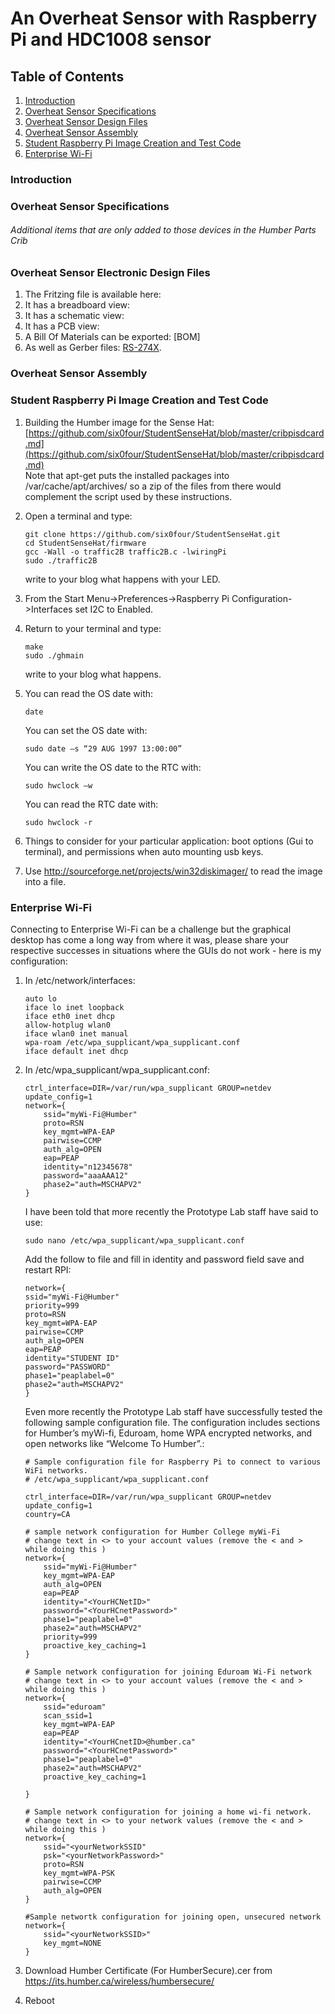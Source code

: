# An Overheat Sensor with Raspberry Pi and HDC1008 sensor

## Table of Contents
1. [Introduction](#introduction)
2. [Overheat Sensor Specifications](#overheat-sensor-specifications)
3. [Overheat Sensor Design Files](#overheat-sensor-electronic-design-files)
4. [Overheat Sensor Assembly](#overheat-sensor-assembly)
5. [Student Raspberry Pi Image Creation and Test Code](#student-raspberry-pi-image-creation-and-test-code)
6. [Enterprise Wi-Fi](#enterprise-wi-fi)



### Introduction


### Overheat Sensor Specifications

	
###### Additional items that are only added to those devices in the Humber Parts Crib



### Overheat Sensor Electronic Design Files

1.  The Fritzing file is available here: <TBD>
2.  It has a breadboard view:
3.  It has a schematic view:
4.  It has a PCB view:
6.  A Bill Of Materials can be exported: [BOM]
7.  As well as Gerber files: [RS-274X](https://github.com/six0four/StudentSenseHat/blob/master/electronics/Gerber_RS-274X).

### Overheat Sensor Assembly

### Student Raspberry Pi Image Creation and Test Code

1.	Building the Humber image for the Sense Hat: [https://github.com/six0four/StudentSenseHat/blob/master/cribpisdcard.md](https://github.com/six0four/StudentSenseHat/blob/master/cribpisdcard.md)  
	Note that apt-get puts the installed packages into
    /var/cache/apt/archives/ so a zip of the files from there would
    complement the script used by these instructions.

5.  Open a terminal and type:
	```
	git clone https://github.com/six0four/StudentSenseHat.git
	cd StudentSenseHat/firmware
	gcc -Wall -o traffic2B traffic2B.c -lwiringPi
	sudo ./traffic2B
	```
	write to your blog what happens with your LED.
	
6.	From the Start Menu->Preferences->Raspberry Pi Configuration->Interfaces set I2C to Enabled.

7.	Return to your terminal and type:
    ```Shell
	make
	sudo ./ghmain
	```
	write to your blog what happens.

8.	You can read the OS date with:
    ```Shell
	date
	```
	You can set the OS date with:
	```Shell
	sudo date –s “29 AUG 1997 13:00:00”
	```
	You can write the OS date to the RTC with:
	```Shell
	sudo hwclock –w
	```
	You can read the RTC date with:
	```Shell
	sudo hwclock -r
	```
	
9.	Things to consider for your particular application: boot options (Gui to terminal), and permissions when auto mounting usb keys.
	
10.  Use <http://sourceforge.net/projects/win32diskimager/> to read the image
    into a file.

### Enterprise Wi-Fi

Connecting to Enterprise Wi-Fi can be a challenge but the graphical desktop has come a long way from where it was, please share your respective successes in situations where the GUIs do not work - here is my configuration:

1.  In /etc/network/interfaces:
	```
	auto lo
	iface lo inet loopback
	iface eth0 inet dhcp
	allow-hotplug wlan0
	iface wlan0 inet manual
	wpa-roam /etc/wpa_supplicant/wpa_supplicant.conf
	iface default inet dhcp
	```

2.  In /etc/wpa_supplicant/wpa_supplicant.conf:
	```
	ctrl_interface=DIR=/var/run/wpa_supplicant GROUP=netdev
	update_config=1
	network={
        ssid="myWi-Fi@Humber"
        proto=RSN
        key_mgmt=WPA-EAP
        pairwise=CCMP
        auth_alg=OPEN
        eap=PEAP
        identity="n12345678"
        password="aaaAAA12"
        phase2="auth=MSCHAPV2"
	}
	```

	I have been told that more recently the Prototype Lab staff have said to use:
	```
	sudo nano /etc/wpa_supplicant/wpa_supplicant.conf
	```

	Add the follow to file and fill in identity and password field save and restart RPI:
	```
	network={
	ssid="myWi-Fi@Humber"
	priority=999
	proto=RSN
	key_mgmt=WPA-EAP
	pairwise=CCMP
	auth_alg=OPEN
	eap=PEAP
	identity="STUDENT ID"
	password="PASSWORD"
	phase1="peaplabel=0"
	phase2="auth=MSCHAPV2"
	}
	```
	Even more recently the Prototype Lab staff have successfully tested the 
	following sample configuration file. The configuration includes sections 
	for Humber’s myWi-fi, Eduroam, home WPA encrypted networks, and open networks like “Welcome To Humber”.:
	```
	# Sample configuration file for Raspberry Pi to connect to various WiFi networks.
	# /etc/wpa_supplicant/wpa_supplicant.conf

	ctrl_interface=DIR=/var/run/wpa_supplicant GROUP=netdev
	update_config=1
	country=CA

	# sample network configuration for Humber College myWi-Fi
	# change text in <> to your account values (remove the < and > while doing this )
	network={
		ssid="myWi-Fi@Humber"
		key_mgmt=WPA-EAP
		auth_alg=OPEN
		eap=PEAP
		identity="<YourHCNetID>"
		password="<YourHCnetPassword>"
		phase1="peaplabel=0"
		phase2="auth=MSCHAPV2"
		priority=999
		proactive_key_caching=1
	}

	# Sample network configuration for joining Eduroam Wi-Fi network
	# change text in <> to your account values (remove the < and > while doing this )
	network={
		ssid="eduroam"
		scan_ssid=1
		key_mgmt=WPA-EAP
		eap=PEAP
		identity="<YourHCnetID>@humber.ca"
		password="<YourHCnetPassword>"
		phase1="peaplabel=0"
		phase2="auth=MSCHAPV2"
		proactive_key_caching=1

	}

	# Sample network configuration for joining a home wi-fi network.
	# change text in <> to your network values (remove the < and > while doing this )
	network={
		ssid="<yourNetworkSSID"
		psk="<yourNetworkPassword>"
		proto=RSN
		key_mgmt=WPA-PSK
		pairwise=CCMP
		auth_alg=OPEN
	}

	#Sample networtk configuration for joining open, unsecured network
	network={
		ssid="<yourNetworkSSID>"
		key_mgmt=NONE
	}
	```
	
3.  Download Humber Certificate (For HumberSecure).cer from https://its.humber.ca/wireless/humbersecure/

4.  Reboot
